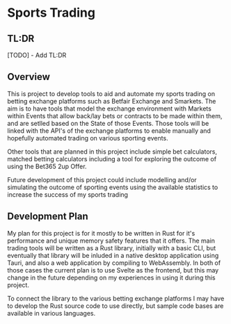 # Sports Trading

## TL:DR

[TODO] - Add TL:DR

## Overview

This is project to develop tools to aid and automate my sports trading on betting exchange platforms such as Betfair Exchange and Smarkets. The aim is to have tools that model the exchange environment with Markets within Events that allow back/lay bets or contracts to be made within them, and are setlled based on the State of those Events. Those tools will be linked with the API's of the exchange platforms to enable manually and hopefully automated trading on various sporting events.

Other tools that are planned in this project include simple bet calculators, matched betting calculators including a tool for exploring the outcome of using the Bet365 2up Offer.

Future development of this project could include modelling and/or simulating the outcome of sporting events using the available statistics to increase the success of my sports trading

## Development Plan

My plan for this project is for it mostly to be written in Rust for it's performance and unique memory safety features that it offers. The main trading tools will be written as a Rust library, initially with a basic CLI, but eventually that library will be inluded in a native desktop application using Tauri, and also a web application by compiling to WebAssembly. In both of those cases the current plan is to use Svelte as the frontend, but this may change in the future depending on my experiences in using it during this project.

To connect the library to the various betting exchange platforms I may have to develop the Rust source code to use directly, but sample code bases are available in various languages.